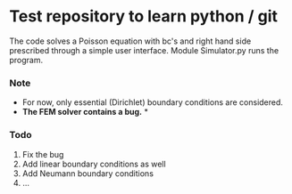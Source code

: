 # Test repository to learn python / git
The code solves a Poisson equation with bc's and right hand side prescribed through a simple user interface. 
Module Simulator.py runs the program.
### Note 

* For now, only essential (Dirichlet) boundary conditions are considered.
* **The FEM solver contains a bug.**
    * 

### Todo 
1. Fix the bug
2. Add linear boundary conditions as well
3. Add Neumann boundary conditions
4. ...

